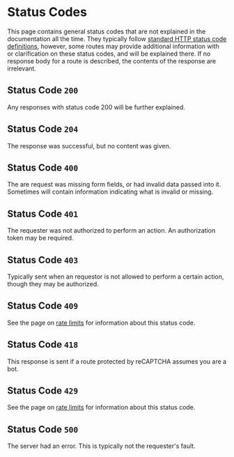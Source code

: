 # Status Codes

This page contains general status codes that are not explained in the documentation all the time. They typically follow [standard HTTP status code definitions](https://developer.mozilla.org/en-US/docs/Web/HTTP/Status), however, some routes may provide additional information with or clarification on these status codes, and will be explained there. If no response body for a route is described, the contents of the response are irrelevant.

## Status Code `200`

Any responses with status code 200 will be further explained.

## Status Code `204`

The response was successful, but no content was given.

## Status Code `400`

The are request was missing form fields, or had invalid data passed into it. Sometimes will contain information indicating what is invalid or missing.

## Status Code `401`

The requester was not authorized to perform an action. An authorization token may be required.

## Status Code `403`

Typically sent when an requestor is not allowed to perform a certain action, though they may be authorized.

## Status Code `409`

See the page on [rate limits](/registry-api/rate-limits.md) for information about this status code.

## Status Code `418` 

This response is sent if a route protected by reCAPTCHA assumes you are a bot.

## Status Code `429`

See the page on [rate limits](/registry-api/rate-limits.md) for information about this status code.

## Status Code `500`

The server had an error. This is typically not the requester's fault.